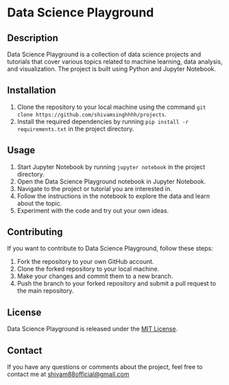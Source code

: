 # Data Science Playground

## Description
Data Science Playground is a collection of data science projects and tutorials that cover various topics related to machine learning, data analysis, and visualization. The project is built using Python and Jupyter Notebook.

## Installation
1. Clone the repository to your local machine using the command `git clone https://github.com/shivamsinghhhh/projects`.
2. Install the required dependencies by running `pip install -r requirements.txt` in the project directory.

## Usage
1. Start Jupyter Notebook by running `jupyter notebook` in the project directory.
2. Open the Data Science Playground notebook in Jupyter Notebook.
3. Navigate to the project or tutorial you are interested in.
4. Follow the instructions in the notebook to explore the data and learn about the topic.
5. Experiment with the code and try out your own ideas.

## Contributing
If you want to contribute to Data Science Playground, follow these steps:
1. Fork the repository to your own GitHub account.
2. Clone the forked repository to your local machine.
3. Make your changes and commit them to a new branch.
4. Push the branch to your forked repository and submit a pull request to the main repository.

## License
Data Science Playground is released under the [MIT License](https://opensource.org/licenses/MIT).

## Contact
If you have any questions or comments about the project, feel free to contact me at <shivam88official@gmail.com>
